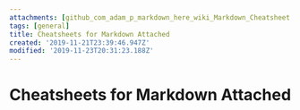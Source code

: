 ```yaml
---
attachments: [github_com_adam_p_markdown_here_wiki_Markdown_Cheatsheet.pdf, markdown-cheatsheet-online.pdf]
tags: [general]
title: Cheatsheets for Markdown Attached
created: '2019-11-21T23:39:46.947Z'
modified: '2019-11-23T20:31:23.188Z'
---
```


# Cheatsheets for Markdown Attached
